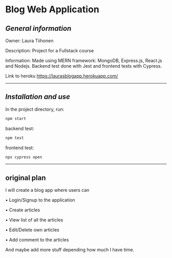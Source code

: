 # **Blog Web Application**

## *General information*

Owner: Laura Tiihonen

Description: Project for a Fullstack course

Information: Made using MERN framework: MongoDB, Express.js, React.js and Nodejs. Backend test done with Jest and frontend tests with Cypress.

Link to heroku https://laurasblogapp.herokuapp.com/

----

## *Installation and use*

In the project directory, run:
```bash
npm start
```
backend test:
```bash
npm test
```
frontend test:
```bash
npx cypress open
```
-----

## **original plan**

I will create a blog app where users can

• Login/Signup to the application

• Create articles

• View list of all the articles

• Edit/Delete own articles

• Add comment to the articles

And maybe add more stuff depending how much I have time.
